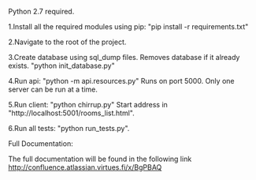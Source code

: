Python 2.7 required.

1.Install all the required modules using pip: "pip install -r requirements.txt"

2.Navigate to the root of the project.

3.Create database using sql_dump files. Removes database if it already exists. "python init_database.py"

4.Run api: "python -m api.resources.py"
Runs on port 5000. Only one server can be run at a time.

5.Run client: "python chirrup.py"
Start address in "http://localhost:5001/rooms_list.html".

6.Run all tests: "python run_tests.py".



Full Documentation:

The full documentation will be found in the following link
http://confluence.atlassian.virtues.fi/x/BgPBAQ 
